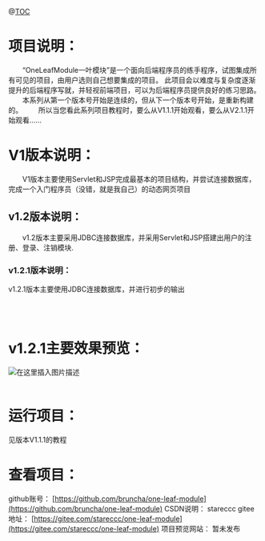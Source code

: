 @[TOC](【OneLeafModule一叶模块】V1.2.1)
# 项目说明：

&emsp;&emsp;“OneLeafModule一叶模块”是一个面向后端程序员的练手程序，试图集成所有可见的项目，由用户选则自己想要集成的项目。
此项目会以难度与复杂度逐渐提升的后端程序写就，并轻视前端项目，可以为后端程序员提供良好的练习思路。
&emsp;&emsp;本系列从第一个版本号开始是连续的，但从下一个版本号开始，是重新构建的。
&emsp;&emsp;所以当您看此系列项目教程时，要么从V1.1.1开始观看，要么从V2.1.1开始观看......
# V1版本说明：
&emsp;&emsp;V1版本主要使用Servlet和JSP完成最基本的项目结构，并尝试连接数据库，完成一个入门程序员（没错，就是我自己）的动态网页项目
## v1.2版本说明：
&emsp;&emsp;v1.2版本主要采用JDBC连接数据库，并采用Servlet和JSP搭建出用户的注册、登录、注销模块.
### v1.2.1版本说明：
v1.2.1版本主要使用JDBC连接数据库，并进行初步的输出

<br/><br/>

# v1.2.1主要效果预览：
![在这里插入图片描述](https://img-blog.csdnimg.cn/3d13b11f3ded4bb9a98049246074a64d.png)
<br/><br/>
# 运行项目：
见版本V1.1.1的教程

# 查看项目：

github账号： [https://github.com/bruncha/one-leaf-module](https://github.com/bruncha/one-leaf-module)
CSDN说明： stareccc
gitee地址：  [https://gitee.com/stareccc/one-leaf-module](https://gitee.com/stareccc/one-leaf-module)
项目预览网站： 暂未发布